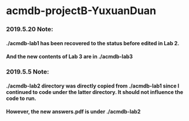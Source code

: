 # acmdb-projectB-YuxuanDuan

### 2019.5.20 Note:

#### ./acmdb-lab1 has been recovered to the status before edited in Lab 2.

#### And the new contents of Lab 3 are in ./acmdb-lab3

### 2019.5.5 Note:

#### ./acmdb-lab2 directory was directly copied from ./acmdb-lab1 since I continued to code under the latter directory. It should not influence the code to run.

#### However, the new answers.pdf is under ./acmdb-lab2

